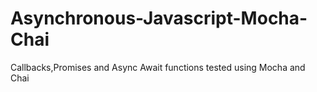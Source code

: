 # Asynchronous-Javascript-Mocha-Chai
Callbacks,Promises and Async Await functions tested using Mocha and Chai
